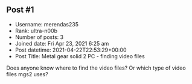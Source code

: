 ## Post #1
- Username: merendas235
- Rank: ultra-n00b
- Number of posts: 3
- Joined date: Fri Apr 23, 2021 6:25 am
- Post datetime: 2021-04-22T22:53:29+00:00
- Post Title: Metal gear solid 2 PC - finding video files

Does anyone know where to find the video files? Or which type of video files mgs2 uses?
